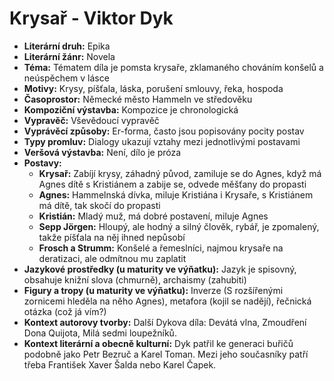 # Krysař - Viktor Dyk
- **Literární druh:** Epika
- **Literární žánr:** Novela
- **Téma:** Tématem díla je pomsta krysaře, zklamaného chováním konšelů a neúspěchem v lásce
- **Motivy:** Krysy, píšťala, láska, porušení smlouvy, řeka, hospoda
- **Časoprostor:** Německé město Hammeln ve středověku
- **Kompoziční výstavba:** Kompozice je chronologická
- **Vypravěč:** Vševědoucí vypravěč
- **Vyprávěcí způsoby:** Er-forma, často jsou popisovány pocity postav
- **Typy promluv:** Dialogy ukazují vztahy mezi jednotlivými postavami
- **Veršová výstavba:** Není, dílo je próza
- **Postavy:**
  - **Krysař:** Zabíjí krysy, záhadný původ, zamiluje se do Agnes, když má Agnes dítě s Kristiánem a zabije se, odvede měšťany do propasti
  - **Agnes:** Hammelnská dívka, miluje Kristiána i Krysaře, s Kristiánem má dítě, tak skočí do propasti
  - **Kristián:** Mladý muž, má dobré postavení, miluje Agnes
  - **Sepp Jörgen:** Hloupý, ale hodný a silný člověk, rybář, je zpomalený, takže píšťala na něj ihned nepůsobí
  - **Frosch a Strumm:** Konšelé a řemeslníci, najmou krysaře na deratizaci, ale odmítnou mu zaplatit
- **Jazykové prostředky (u maturity ve výňatku):** Jazyk je spisovný, obsahuje knižní slova (chmurně), archaismy (zahubiti)
- **Figury a tropy (u maturity ve výňatku):** Inverze (S rozšířenými zornicemi hleděla na něho Agnes), metafora (kojil se nadějí), řečnická otázka (což já vím?)
- **Kontext autorovy tvorby:** Další Dykova díla: Devátá vlna, Zmoudření Dona Quijota, Milá sedmi loupežníků. 
- **Kontext literární a obecně kulturní:** Dyk patřil ke generaci buřičů podobně jako Petr Bezruč a Karel Toman. Mezi jeho současníky patří třeba František Xaver Šalda nebo Karel Čapek.
